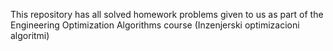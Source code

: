 This repository has all solved homework problems given to us as part of the Engineering Optimization Algorithms course (Inzenjerski optimizacioni algoritmi)
